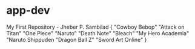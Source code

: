 # app-dev
My First Repository - Jheber P. Sambilad
{
"Cowboy Bebop"
"Attack on Titan"
"One Piece"
"Naruto"
"Death Note"
"Bleach"
"My Hero Academia"
"Naruto Shippuden
"Dragon Ball Z"
"Sword Art Online"
}
